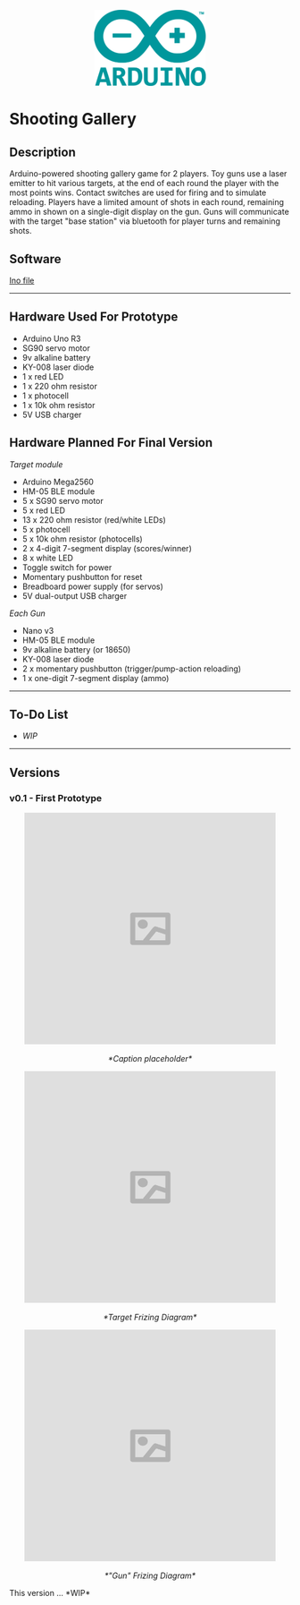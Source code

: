 
<p align="center">
    <img src="/images/arduino.png" width=200>
</p>

# Shooting Gallery 

## Description

Arduino-powered shooting gallery game for 2 players.  Toy guns use a laser emitter to hit various targets, at the end of each round the player with the most points wins.   Contact switches are used for firing and to simulate reloading.  Players have a limited amount of shots in each round, remaining ammo in shown on a single-digit display on the gun.  Guns will communicate with the target "base station" via bluetooth for player turns and remaining shots.

## Software

[Ino file](https://github.com/robjvan/shooting_gallery/blob/master/shooting_gallery_ino/shooting_gallery_ino.ino)

---

## Hardware Used For Prototype

- Arduino Uno R3
- SG90 servo motor
- 9v alkaline battery
- KY-008 laser diode
- 1 x red LED
- 1 x 220 ohm resistor
- 1 x photocell
- 1 x 10k ohm resistor
- 5V USB charger


## Hardware Planned For Final Version

*Target module*
- Arduino Mega2560
- HM-05 BLE module
- 5 x SG90 servo motor
- 5 x red LED
- 13 x 220 ohm resistor (red/white LEDs)
- 5 x photocell
- 5 x 10k ohm resistor (photocells)
- 2 x 4-digit 7-segment display (scores/winner)
- 8 x white LED
- Toggle switch for power
- Momentary pushbutton for reset
- Breadboard power supply (for servos)
- 5V dual-output USB charger

*Each Gun*
- Nano v3
- HM-05 BLE module
- 9v alkaline battery (or 18650)
- KY-008 laser diode
- 2 x momentary pushbutton (trigger/pump-action reloading)
- 1 x one-digit 7-segment display (ammo)

---

## To-Do List

- *WIP*

---

## Versions

### v0.1 - First Prototype
<p align="center">
 <img src="/images/image_placeholder.png" height=414 width=450>
</p>
<p align="center">
  <i>*Caption placeholder*</i>
</p>
<p align="center">
 <img src="/images/image_placeholder.png" height=414 width=450>
</p>
<p align="center">
  <i>*Target Frizing Diagram*</i>
</p>
<p align="center">
 <img src="/images/image_placeholder.png" height=414 width=450>
</p>
<p align="center">
  <i>*"Gun" Frizing Diagram*</i>
</p>
 This version ... *WIP*
